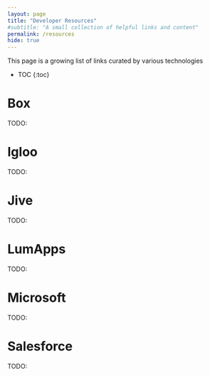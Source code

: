 ```yaml
---
layout: page
title: "Developer Resources"
#subtitle: "A small collection of helpful links and content"
permalink: /resources
hide: true
---
```

This page is a growing list of links curated by various technologies

* TOC
{:toc}

# Box
TODO:  

# Igloo
TODO:

# Jive
TODO:

# LumApps
TODO:

# Microsoft
TODO:

# Salesforce
TODO:
